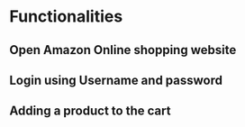 # Functionalities 
## Open Amazon Online shopping website<br />
## Login using Username and password<br />
## Adding a product to the cart<br />
